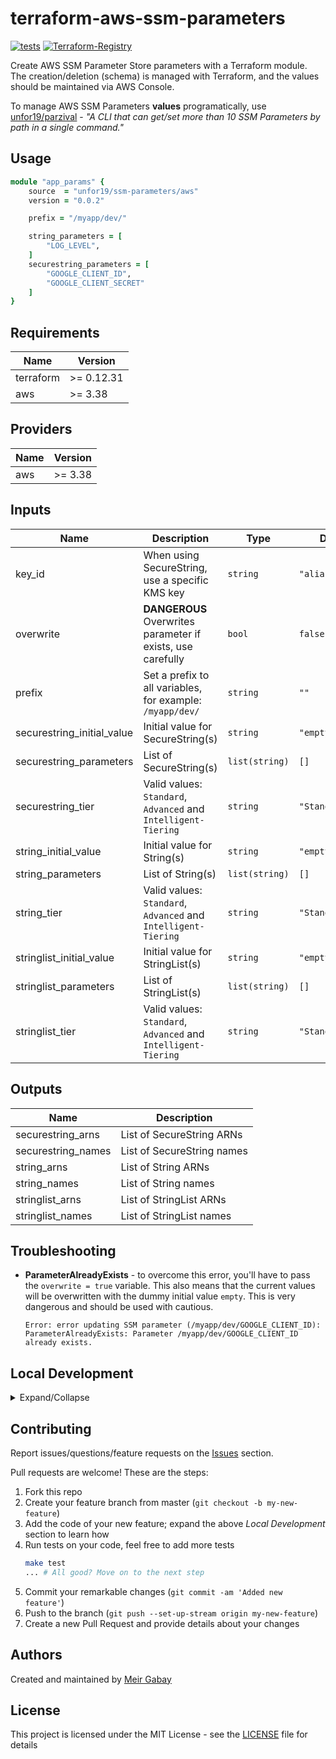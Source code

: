 # terraform-aws-ssm-parameters

[![tests](https://github.com/unfor19/terraform-aws-ssm-parameters/actions/workflows/tests.yml/badge.svg)](https://github.com/unfor19/terraform-aws-ssm-parameters/actions/workflows/tests.yml) [![Terraform-Registry](https://img.shields.io/github/v/release/unfor19/terraform-aws-ssm-parameters?color=purple&label=terraform-registry&logo=terraform)](https://registry.terraform.io/modules/unfor19/ssm-parameters/aws/latest)

Create AWS SSM Parameter Store parameters with a Terraform module. The creation/deletion (schema) is managed with Terraform, and the values should be maintained via AWS Console.

To manage AWS SSM Parameters **values** programatically, use [unfor19/parzival](https://github.com/unfor19/parzival#parzival) - *"A CLI that can get/set more than 10 SSM Parameters by path in a single command."*

## Usage

```ruby
module "app_params" {
    source  = "unfor19/ssm-parameters/aws"
    version = "0.0.2"

    prefix = "/myapp/dev/"

    string_parameters = [
        "LOG_LEVEL",
    ]
    securestring_parameters = [
        "GOOGLE_CLIENT_ID",
        "GOOGLE_CLIENT_SECRET"
    ]
}
```

<!-- terraform_docs_start -->

## Requirements

| Name | Version |
|------|---------|
| terraform | >= 0.12.31 |
| aws | >= 3.38 |

## Providers

| Name | Version |
|------|---------|
| aws | >= 3.38 |

## Inputs

| Name | Description | Type | Default | Required |
|------|-------------|------|---------|:--------:|
| key_id | When using SecureString, use a specific KMS key | `string` | `"alias/aws/ssm"` | no |
| overwrite | **DANGEROUS** Overwrites parameter if exists, use carefully | `bool` | `false` | no |
| prefix | Set a prefix to all variables, for example: `/myapp/dev/` | `string` | `""` | no |
| securestring_initial_value | Initial value for SecureString(s) | `string` | `"empty"` | no |
| securestring_parameters | List of SecureString(s) | `list(string)` | `[]` | no |
| securestring_tier | Valid values: `Standard`, `Advanced` and `Intelligent-Tiering` | `string` | `"Standard"` | no |
| string_initial_value | Initial value for String(s) | `string` | `"empty"` | no |
| string_parameters | List of String(s) | `list(string)` | `[]` | no |
| string_tier | Valid values: `Standard`, `Advanced` and `Intelligent-Tiering` | `string` | `"Standard"` | no |
| stringlist_initial_value | Initial value for StringList(s) | `string` | `"empty"` | no |
| stringlist_parameters | List of StringList(s) | `list(string)` | `[]` | no |
| stringlist_tier | Valid values: `Standard`, `Advanced` and `Intelligent-Tiering` | `string` | `"Standard"` | no |

## Outputs

| Name | Description |
|------|-------------|
| securestring_arns | List of SecureString ARNs |
| securestring_names | List of SecureString names |
| string_arns | List of String ARNs |
| string_names | List of String names |
| stringlist_arns | List of StringList ARNs |
| stringlist_names | List of StringList names |

<!-- terraform_docs_end -->
## Troubleshooting

- **ParameterAlreadyExists** - to overcome this error, you'll have to pass the `overwrite = true` variable. This also means that the current values will be overwritten with the dummy initial value `empty`. This is very dangerous and should be used with cautious.

  ```
  Error: error updating SSM parameter (/myapp/dev/GOOGLE_CLIENT_ID): ParameterAlreadyExists: Parameter /myapp/dev/GOOGLE_CLIENT_ID already exists.
  ```


## Local Development

<details>

<summary>Expand/Collapse</summary>

For local development, we'll use the following services

- [localstack](https://github.com/localstack/localstack) - A fully functional local cloud (AWS) stack
- [unfor19/tfcoding](https://github.com/unfor19/tfcoding) - Triggers a whole terraform pipeline of `terraform init` and `terraform fmt` and `terraform apply` upon changing the file [examples/basic/tfcoding.tf](./examples/basic/tfcoding.tf)

### Requirements

- [Docker](https://docs.docker.com/get-docker/)
- [Docker Compose](https://docs.docker.com/compose/install/)

### Development Process

Run `tfcoding` and `localstack` locally with `docker-compose`

```bash
make up-localstack-aws
```

Make changes in [examples/basic/tfcoding.tf](./examples/basic/tfcoding.tf) and save the file

Check the logs of the `tfcoding` Docker container

```bash
# ... omitted for brevity
tfcoding-aws    | Outputs:
tfcoding-aws    | 
tfcoding-aws    | securestring_arns = [
tfcoding-aws    |   "arn:aws:ssm:us-east-1:000000000000:parameter/myapp/dev/GOOGLE_CLIENT_ID",
tfcoding-aws    |   "arn:aws:ssm:us-east-1:000000000000:parameter/myapp/dev/GOOGLE_CLIENT_SECRET",
tfcoding-aws    | ]
tfcoding-aws    | securestring_names = [
tfcoding-aws    |   "/myapp/dev/GOOGLE_CLIENT_ID",
tfcoding-aws    |   "/myapp/dev/GOOGLE_CLIENT_SECRET",
tfcoding-aws    | ]
tfcoding-aws    | string_arns = [
tfcoding-aws    |   "arn:aws:ssm:us-east-1:000000000000:parameter/myapp/dev/LOG_LEVEL",
tfcoding-aws    | ]
tfcoding-aws    | string_names = [
tfcoding-aws    |   "/myapp/dev/LOG_LEVEL",
tfcoding-aws    | ]
tfcoding-aws    | stringlist_arns = []
tfcoding-aws    | stringlist_names = []
```

### Test Suite

Execute the script [scripts/tests.sh](./scripts/tests.sh)

```bash
make test
```

Examine the output

```bash
... # omitted for brevity
Outputs:

securestring_arns = [
  "arn:aws:ssm:us-east-1:000000000000:parameter/myapp/dev/GOOGLE_CLIENT_ID",
  "arn:aws:ssm:us-east-1:000000000000:parameter/myapp/dev/GOOGLE_CLIENT_SECRET",
]
securestring_names = [
  "/myapp/dev/GOOGLE_CLIENT_ID",
  "/myapp/dev/GOOGLE_CLIENT_SECRET",
]
string_arns = [
  "arn:aws:ssm:us-east-1:000000000000:parameter/myapp/dev/LOG_LEVEL",
]
string_names = [
  "/myapp/dev/LOG_LEVEL",
]
stringlist_arns = []
stringlist_names = []

\e[92m[SUCCESS]\e[0m Test passed as expected
```

**NOTE**: `\e[92m]...\e[0m]` is colorizing the text in CI/CD services logs such as [GitHub Actions](https://github.com/features/actions)

</details>

## Contributing

Report issues/questions/feature requests on the [Issues](https://github.com/unfor19/terraform-aws-ssm-parameters/issues) section.

Pull requests are welcome! These are the steps:

1. Fork this repo
1. Create your feature branch from master (`git checkout -b my-new-feature`)
1. Add the code of your new feature; expand the above *Local Development* section to learn how
1. Run tests on your code, feel free to add more tests
   ```bash
   make test
   ... # All good? Move on to the next step
   ```
1. Commit your remarkable changes (`git commit -am 'Added new feature'`)
1. Push to the branch (`git push --set-up-stream origin my-new-feature`)
1. Create a new Pull Request and provide details about your changes

## Authors

Created and maintained by [Meir Gabay](https://github.com/unfor19)

## License

This project is licensed under the MIT License - see the [LICENSE](https://github.com/unfor19/terraform-aws-ssm-parameters/blob/master/LICENSE) file for details
